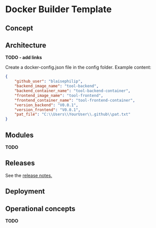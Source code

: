 # Docker Builder Template

## Concept

## Architecture

**TODO - add links**  

Create a docker-config.json file in the config folder. Example content:  

```json
{
    "github_user": "blaisephilip",
    "backend_image_name": "tool-backend",
    "backend_container_name": "tool-backend-container",
    "frontend_image_name": "tool-frontend",
    "frontend_container_name": "tool-frontend-container",
    "version_backend": "V0.0.1",
    "version_frontend": "V0.0.1",
    "pat_file": "C:\\Users\\YourUser\\.github\\pat.txt"
}
```

## Modules

**TODO**  

## Releases

See the [release notes.](doc/RELEASE_NOTES.md)  

## Deployment

## Operational concepts

**TODO**  

